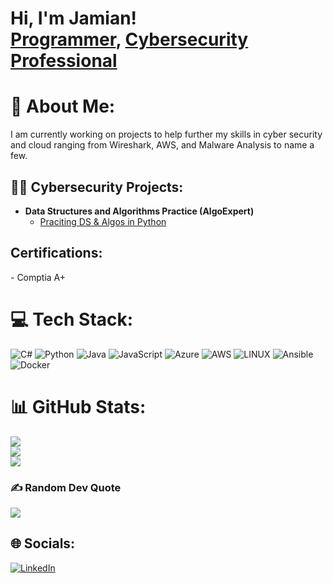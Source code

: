 <h1>Hi, I'm Jamian! <br/><a href="https://github.com/JamianWorrell">Programmer</a>, <a href="https://www.linkedin.com/in/jamianworrell/">Cybersecurity Professional</a>

# 💫 About Me:
I am currently working on projects to help further my skills in cyber security and cloud ranging from Wireshark, AWS, and Malware Analysis to name a few.

<h2>👨‍💻 Cybersecurity Projects:</h2>

- <b>Data Structures and Algorithms Practice (AlgoExpert)</b>
  - [Praciting DS & Algos in Python](https://github.com/JamianWorrell/tcpdumpproject)

<h2>Certifications:</h2>
  - Comptia A+

 

# 💻 Tech Stack:
![C#](https://img.shields.io/badge/c%23-%23239120.svg?style=for-the-badge&logo=c-sharp&logoColor=white) ![Python](https://img.shields.io/badge/python-3670A0?style=for-the-badge&logo=python&logoColor=ffdd54) ![Java](https://img.shields.io/badge/java-%23ED8B00.svg?style=for-the-badge&logo=java&logoColor=white) ![JavaScript](https://img.shields.io/badge/javascript-%23323330.svg?style=for-the-badge&logo=javascript&logoColor=%23F7DF1E) ![Azure](https://img.shields.io/badge/azure-%230072C6.svg?style=for-the-badge&logo=azure-devops&logoColor=white) ![AWS](https://img.shields.io/badge/AWS-%23FF9900.svg?style=for-the-badge&logo=amazon-aws&logoColor=white) ![LINUX](https://img.shields.io/badge/Linux-FCC624?style=for-the-badge&logo=linux&logoColor=black) ![Ansible](https://img.shields.io/badge/ansible-%231A1918.svg?style=for-the-badge&logo=ansible&logoColor=white) ![Docker](https://img.shields.io/badge/docker-%230db7ed.svg?style=for-the-badge&logo=docker&logoColor=white)
# 📊 GitHub Stats:
![](https://github-readme-stats.vercel.app/api?username=JamianWorrell&theme=default&hide_border=true&include_all_commits=true&count_private=false)<br/>
![](https://github-readme-streak-stats.herokuapp.com/?user=JamianWorrell&theme=default&hide_border=true)<br/>
![](https://github-readme-stats.vercel.app/api/top-langs/?username=JamianWorrell&theme=default&hide_border=true&include_all_commits=true&count_private=false&layout=compact)

### ✍️ Random Dev Quote
![](https://quotes-github-readme.vercel.app/api?type=horizontal&theme=radical)


## 🌐 Socials:
[![LinkedIn](https://img.shields.io/badge/LinkedIn-%230077B5.svg?logo=linkedin&logoColor=white)](https://linkedin.com/in/www.linkedin.com/in/jamianworrell) 

<!-- Proudly created with GPRM ( https://gprm.itsvg.in ) -->
